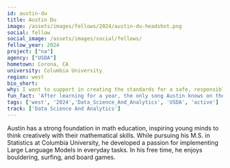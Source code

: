 ```yaml
---
id: austin-du
title: Austin Du
image: /assets/images/fellows/2024/austin-du-headshot.png
social: fellow
social_image: /assets/images/social/fellows/
fellow_year: 2024
project: ["na"]
agency: ["USDA"]
hometown: Corona, CA
university: Columbia University
region: west
bio_short: 
why: I want to support in creating the standards for a safe, responsible AI legislation and integration in our government services. 
fun_fact: 'After learning for a year, the only song Austin knows on the piano is Clair de Lune.'
tags: ['west', '2024','Data_Science_And_Analytics', 'USDA', 'active']
track: ['Data Science And Analytics']
---
```


Austin has a strong foundation in math education, inspiring young minds to think creatively with their mathematical skills. While pursuing his M.S. in Statistics at Columbia University, he developed a passion for implementing Large Language Models in everyday tasks. In his free time, he enjoys bouldering, surfing, and board games. 